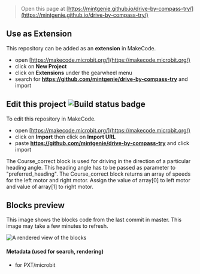 
> Open this page at [https://mintgenie.github.io/drive-by-compass-try/](https://mintgenie.github.io/drive-by-compass-try/)

## Use as Extension

This repository can be added as an **extension** in MakeCode.

* open [https://makecode.microbit.org/](https://makecode.microbit.org/)
* click on **New Project**
* click on **Extensions** under the gearwheel menu
* search for **https://github.com/mintgenie/drive-by-compass-try** and import

## Edit this project ![Build status badge](https://github.com/mintgenie/drive-by-compass-try/workflows/MakeCode/badge.svg)

To edit this repository in MakeCode.

* open [https://makecode.microbit.org/](https://makecode.microbit.org/)
* click on **Import** then click on **Import URL**
* paste **https://github.com/mintgenie/drive-by-compass-try** and click import

The Course_correct block is used for driving in the direction of a particular heading angle.
This heading angle has to be passed as parameter to "preferred_heading".
The Course_correct block returns an array of speeds for the left motor and right motor.
Assign the value of array[0] to left motor and value of array[1] to right motor.

## Blocks preview

This image shows the blocks code from the last commit in master.
This image may take a few minutes to refresh.

![A rendered view of the blocks](https://github.com/mintgenie/drive-by-compass-try/raw/master/.github/makecode/blocks.png)

#### Metadata (used for search, rendering)

* for PXT/microbit
<script src="https://makecode.com/gh-pages-embed.js"></script><script>makeCodeRender("{{ site.makecode.home_url }}", "{{ site.github.owner_name }}/{{ site.github.repository_name }}");</script>
